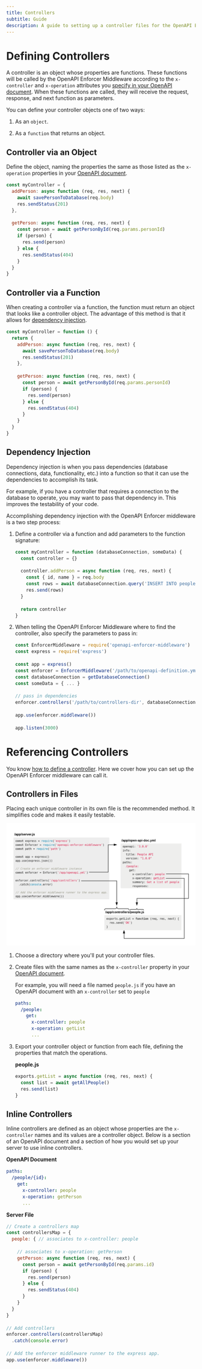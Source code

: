 ```yaml
---
title: Controllers
subtitle: Guide
description: A guide to setting up a controller files for the OpenAPI Enforcer Middleware.
---
```


# Defining Controllers

A controller is an object whose properties are functions. These functions will be called by the OpenAPI Enforcer Middleware according to the `x-controller` and `x-operation` attributes you [specify in your OpenAPI document](openapi-document.md). When these functions are called, they will receive the request, response, and next function as parameters.

You can define your controller objects one of two ways:
 
1. As an `object`.

2. As a `function` that returns an object.

## Controller via an Object

Define the object, naming the properties the same as those listed as the `x-operation` properties in your [OpenAPI document](openapi-document.md).

```js
const myController = {
  addPerson: async function (req, res, next) {
    await savePersonToDatabase(req.body)
    res.sendStatus(201)
  },
  
  getPerson: async function (req, res, next) {
    const person = await getPersonById(req.params.personId)
    if (person) {
      res.send(person)
    } else {
      res.sendStatus(404)
    }
  }
}
```

## Controller via a Function

When creating a controller via a function, the function must return an object that looks like a controller object. The advantage of this method is that it allows for [dependency injection](#dependency-injection).

```js
const myController = function () {
  return {
    addPerson: async function (req, res, next) {
      await savePersonToDatabase(req.body)
      res.sendStatus(201)
    },
      
    getPerson: async function (req, res, next) {
      const person = await getPersonById(req.params.personId)
      if (person) {
        res.send(person)
      } else {
        res.sendStatus(404)
      }
    }
  }
}
```

## Dependency Injection

Dependency injection is when you pass dependencies (database connections, data, functionality, etc.) into a function so that it can use the dependencies to accomplish its task.

For example, if you have a controller that requires a connection to the database to operate, you may want to pass that dependency in. This improves the testability of your code.

Accomplishing dependency injection with the OpenAPI Enforcer middleware is a two step process:

1. Define a controller via a function and add parameters to the function signature:

    ```js
    const myController = function (databaseConnection, someData) {
      const controller = {}
    
      controller.addPerson = async function (req, res, next) {
        const { id, name } = req.body
        const rows = await databaseConnection.query('INSERT INTO people (id, name) VALUES ($1, $2)', [ id, name ])
        res.send(rows)
      }
    
      return controller
    }
    ```
    
2. When telling the OpenAPI Enforcer Middleware where to find the controller, also specify the parameters to pass in:

    ```js
    const EnforcerMiddleware = require('openapi-enforcer-middleware')
    const express = require('express')
    
    const app = express()
    const enforcer = EnforcerMiddleware('/path/to/openapi-definition.yml')
    const databaseConnection = getDatabaseConnection()
    const someData = { ... }

    // pass in dependencies
    enforcer.controllers('/path/to/controllers-dir', databaseConnection, someData)
    
    app.use(enforcer.middleware())
    
    app.listen(3000)
    ```

# Referencing Controllers

You know [how to define a controller](#defining-controllers). Here we cover how you can set up the OpenAPI Enforcer middleware can call it.

## Controllers in Files

Placing each unique controller in its own file is the recommended method. It simplifies code and makes it easily testable.

![Overview](../overview.png)

1. Choose a directory where you'll put your controller files.

2. Create files with the same names as the `x-controller` property in your [OpenAPI document](openapi-document.md).

    For example, you will need a file named `people.js` if you have an OpenAPI document with an `x-controller` set to `people`
    
    ```yml
    paths:
      /people:
        get:
          x-controller: people
          x-operation: getList
          ...
    ```
    
3. Export your controller object or function from each file, defining the properties that match the operations. 

    **people.js**
    
    ```js
    exports.getList = async function (req, res, next) {
      const list = await getAllPeople()
      res.send(list)
    }
    ```

## Inline Controllers

Inline controllers are defined as an object whose properties are the `x-controller` names and its values are a controller object. Below is a section of an OpenAPI document and a section of how you would set up your server to use inline controllers.

**OpenAPI Document**

```yml
paths:
  /people/{id}:
    get:
      x-controller: people
      x-operation: getPerson
      ...
```

**Server File**

```js
// Create a controllers map
const controllersMap = {
  people: { // associates to x-controller: people
    
    // associates to x-operation: getPerson
    getPerson: async function (req, res, next) {
      const person = await getPersonById(req.params.id)
      if (person) {
        res.send(person)
      } else {
        res.sendStatus(404)
      }
    }
  }
}

// Add controllers
enforcer.controllers(controllersMap)
  .catch(console.error)

// Add the enforcer middleware runner to the express app.
app.use(enforcer.middleware())
```
